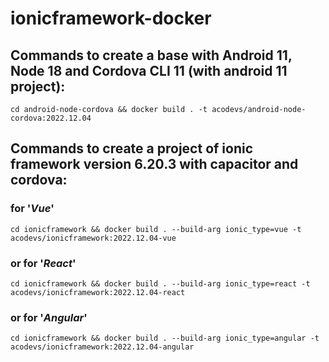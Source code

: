 # ionicframework-docker

## Commands to create a base with Android 11, Node 18 and Cordova CLI 11 (with android 11 project):
```
cd android-node-cordova && docker build . -t acodevs/android-node-cordova:2022.12.04
```

## Commands to create a project of ionic framework version 6.20.3 with capacitor and cordova:
### for '*Vue*'
```
cd ionicframework && docker build . --build-arg ionic_type=vue -t acodevs/ionicframework:2022.12.04-vue
```
### or for '*React*'
```
cd ionicframework && docker build . --build-arg ionic_type=react -t acodevs/ionicframework:2022.12.04-react
```
### or for '*Angular*'
```
cd ionicframework && docker build . --build-arg ionic_type=angular -t acodevs/ionicframework:2022.12.04-angular
```
